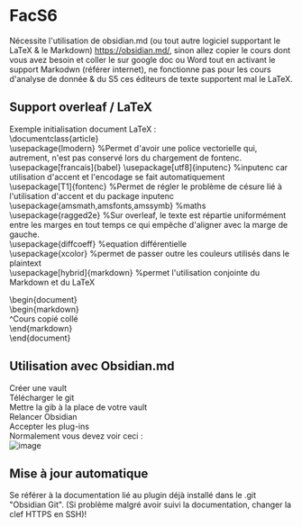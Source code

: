 # FacS6
Nécessite l'utilisation de obsidian.md (ou tout autre logiciel supportant le LaTeX & le Markdown) https://obsidian.md/, sinon allez copier le cours dont vous avez besoin et coller le sur google doc ou Word tout en activant le support Markodwn (référer internet), ne fonctionne pas pour les cours d'analyse de donnée & du S5 ces éditeurs de texte supportent mal le LaTeX.

## Support overleaf / LaTeX   
Exemple initialisation document LaTeX :  
\documentclass{article}  
\usepackage{lmodern} %Permet d'avoir une police vectorielle qui, autrement, n'est pas conservé lors du chargement de fontenc.  
\usepackage[francais]{babel} 
\usepackage[utf8]{inputenc} %inputenc car utilisation d'accent et l'encodage se fait automatiquement    
\usepackage[T1]{fontenc} %Permet de régler le problème de césure lié à l'utilisation d'accent et du package inputenc  
\usepackage{amsmath,amsfonts,amssymb} %maths  
\usepackage{ragged2e} %Sur overleaf, le texte est répartie uniformément entre les marges en tout temps ce qui empêche d'aligner avec la marge de gauche.   
\usepackage{diffcoeff}  %equation différentielle  
\usepackage{xcolor} %permet de passer outre les couleurs utilisés dans le plaintext  
\usepackage[hybrid]{markdown} %permet l'utilisation conjointe du Markdown et du LaTeX  
  
\begin{document}  
\begin{markdown}  
^Cours copié collé  
\end{markdown}  
\end{document}  
 
## Utilisation avec Obsidian.md  
Créer une vault   
Télécharger le git   
Mettre la gib à la place de votre vault  
Relancer Obsidian  
Accepter les plug-ins  
Normalement vous devez voir ceci :   
![image](https://user-images.githubusercontent.com/115942285/218880631-6af1a44e-3e93-4492-8984-b8280f8873f9.png)


## Mise à jour automatique
Se référer à la documentation lié au plugin déjà installé dans le .git "Obsidian Git".
(Si problème malgré avoir suivi la documentation, changer la clef HTTPS en SSH)!